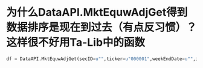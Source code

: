 # 为什么DataAPI.MktEquwAdjGet得到数据排序是现在到过去（有点反习惯）？这样很不好用Ta-Lib中的函数

```python
df = DataAPI.MktEquwAdjGet(secID=u"",ticker=u"000001",weekEndDate=u"",isOpen="",beginDate=u"20160401",endDate=u"20160501",field=u"",pandas="1")
```


